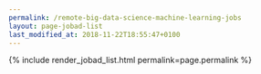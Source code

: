 ```yaml
---
permalink: /remote-big-data-science-machine-learning-jobs
layout: page-jobad-list
last_modified_at: 2018-11-22T18:55:47+0100
---
```

{% include render_jobad_list.html permalink=page.permalink %}
